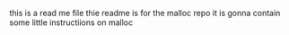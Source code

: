 this is a read me file
thie readme is for the malloc repo
it is gonna contain some little instructiions on malloc
